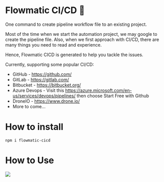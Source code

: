 # Flowmatic CI/CD 🚀

One command to create pipeline workflow file to an existing project.

Most of the time when we start the automation project, we may google to create the pipeline file. Also, when we first approach with CI/CD, there are many things you need to read and experience.

Hence, Flowmatic CICD is generated to help you tackle the issues.

Currently, supporting some popular CI/CD:
- GitHub - https://github.com/
- GitLab - https://gitlab.com/
- Bitbucket - https://bitbucket.org/
- Azure Devops - Visit this https://azure.microsoft.com/en-us/services/devops/pipelines/ then choose Start Free with Github
- DroneIO - https://www.drone.io/
- More to come...

# How to install

````
npm i flowmatic-cicd
````

# How to Use
![](http://g.recordit.co/SBPdCR261l.gif)
